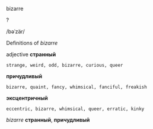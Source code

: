 bizarre

?

/bəˈzär/

Definitions of _bizarre_

adjective
**странный**

    strange, weird, odd, bizarre, curious, queer
**причудливый**

    bizarre, quaint, fancy, whimsical, fanciful, freakish
**эксцентричный**

    eccentric, bizarre, whimsical, queer, erratic, kinky

_bizarre_
**странный**, **причудливый**